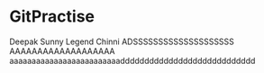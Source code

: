 # GitPractise
Deepak Sunny
Legend
Chinni
ADSSSSSSSSSSSSSSSSSSSS
AAAAAAAAAAAAAAAAAAA
aaaaaaaaaaaaaaaaaaaaaaaaadddddddddddddddddddddddddddd
